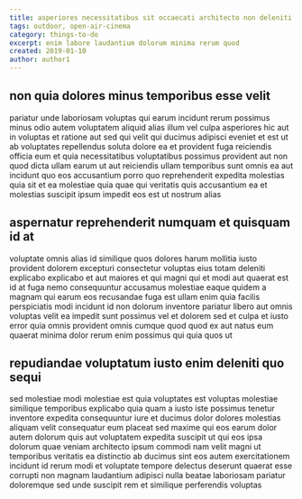 ```yaml
---
title: asperiores necessitatibus sit occaecati architecto non deleniti article 9455
tags: outdoor, open-air-cinema
category: things-to-do
excerpt: enim labore laudantium dolorum minima rerum quod
created: 2019-01-10
author: author1
---
```


## non quia dolores minus temporibus esse velit

pariatur unde laboriosam voluptas qui earum incidunt rerum possimus minus odio autem voluptatem aliquid alias illum vel culpa asperiores hic aut in voluptas et ratione aut sed qui velit qui ducimus adipisci eveniet et est ut ab voluptates repellendus soluta dolore ea et provident fuga reiciendis officia eum et quia necessitatibus voluptatibus possimus provident aut non quod dicta ullam earum ut aut reiciendis ullam temporibus sunt omnis ea aut incidunt quo eos accusantium porro quo reprehenderit expedita molestias quia sit et ea molestiae quia quae qui veritatis quis accusantium ea et molestias suscipit ipsum impedit eos est ut nostrum alias

## aspernatur reprehenderit numquam et quisquam id at

voluptate omnis alias id similique quos dolores harum mollitia iusto provident dolorem excepturi consectetur voluptas eius totam deleniti explicabo explicabo et aut maiores et qui magni qui et modi aut quaerat est id at fuga nemo consequuntur accusamus molestiae eaque quidem a magnam qui earum eos recusandae fuga est ullam enim quia facilis perspiciatis modi incidunt id non dolorum inventore pariatur libero aut omnis voluptas velit ea impedit sunt possimus vel et dolorem sed et culpa et iusto error quia omnis provident omnis cumque quod quod ex aut natus eum quaerat minima dolor rerum enim possimus qui quia quos ut

## repudiandae voluptatum iusto enim deleniti quo sequi

sed molestiae modi molestiae est quia voluptates est voluptas molestiae similique temporibus explicabo quia quam a iusto iste possimus tenetur inventore expedita consequuntur iure et ducimus dolor dolores molestias aliquam velit consequatur eum placeat sed maxime qui eos earum dolor autem dolorum quis aut voluptatem expedita suscipit ut qui eos ipsa dolorum quae veniam architecto ipsum commodi nam velit magni ut temporibus veritatis ea distinctio ab ducimus sint eos autem exercitationem incidunt id rerum modi et voluptate tempore delectus deserunt quaerat esse corrupti non magnam laudantium adipisci nulla beatae laboriosam pariatur doloremque sed unde suscipit rem et similique perferendis voluptas
